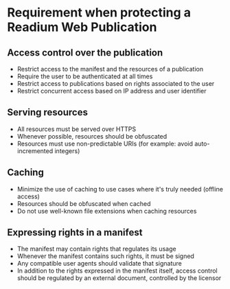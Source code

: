 # Requirement when protecting a Readium Web Publication

## Access control over the publication

* Restrict access to the manifest and the resources of a publication
* Require the user to be authenticated at all times
* Restrict access to publications based on rights associated to the user
* Restrict concurrent access based on IP address and user identifier

## Serving resources

* All resources must be served over HTTPS
* Whenever possible, resources should be obfuscated
* Resources must use non-predictable URIs (for example: avoid auto-incremented integers)

## Caching

* Minimize the use of caching to use cases where it's truly needed (offline access)
* Resources should be obfuscated when cached
* Do not use well-known file extensions when caching resources

## Expressing rights in a manifest

* The manifest may contain rights that regulates its usage
* Whenever the manifest contains such rights, it must be signed
* Any compatible user agents should validate that signature
* In addition to the rights expressed in the manifest itself, access control should be regulated by an external document, controlled by the licensor